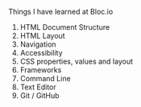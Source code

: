 Things I have learned at Bloc.io

  1. HTML Document Structure
  2. HTML Layout
  3. Navigation
  4. Accessibility
  5. CSS properties, values and layout
  6. Frameworks
  7. Command Line
  8. Text Editor
  9. Git / GitHub
